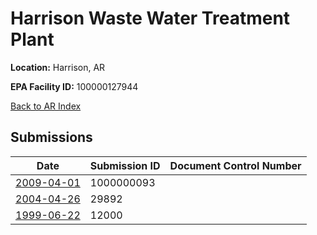 # Harrison Waste Water Treatment Plant

**Location:** Harrison, AR

**EPA Facility ID:** 100000127944

[Back to AR Index](../../index.md)

## Submissions

| Date | Submission ID | Document Control Number |
|------|--------------|-------------------------|
| [2009-04-01](submissions/1000000093.md) | 1000000093 |  |
| [2004-04-26](submissions/29892.md) | 29892 |  |
| [1999-06-22](submissions/12000.md) | 12000 |  |
